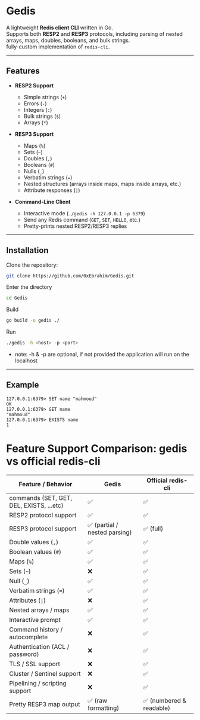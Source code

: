 # Gedis

A lightweight **Redis client CLI** written in Go.  
Supports both **RESP2** and **RESP3** protocols, including parsing of nested arrays, maps, doubles, booleans, and bulk strings.  
fully-custom implementation of `redis-cli`.

---

## Features

- **RESP2 Support**
  - Simple strings (`+`)
  - Errors (`-`)
  - Integers (`:`)
  - Bulk strings (`$`)
  - Arrays (`*`)

- **RESP3 Support**
  - Maps (`%`)
  - Sets (`~`)
  - Doubles (`,`)
  - Booleans (`#`)
  - Nulls (`_`)
  - Verbatim strings (`=`)
  - Nested structures (arrays inside maps, maps inside arrays, etc.)
  - Attribute responses (`|`)

- **Command-Line Client**
  - Interactive mode (`./gedis -h 127.0.0.1 -p 6379`)
  - Send any Redis command (`GET`, `SET`, `HELLO`, etc.)
  - Pretty-prints nested RESP2/RESP3 replies

---

## Installation

Clone the repository:

```bash
git clone https://github.com/0xEbrahim/Gedis.git
```
Enter the directory
```bash
cd Gedis
```
Build
```bash
go build -o gedis ./
```
Run
```bash
./gedis -h <host> -p <port>
```
 - note: -h & -p are optional, if not provided the application will run on the localhost

---
## Example
```
127.0.0.1:6379> SET name "mahmoud"
OK
127.0.0.1:6379> GET name
"mahmoud"
127.0.0.1:6379> EXISTS name
1
```

# Feature Support Comparison: gedis vs official redis-cli

| Feature / Behavior                     | Gedis | Official redis-cli |
|---------------------------------------|---------------------------|------------------|
| commands (SET, GET, DEL, EXISTS, ...etc)| ✅                        | ✅               |
| RESP2 protocol support                 | ✅                        | ✅               |
| RESP3 protocol support                 | ✅ (partial / nested parsing) | ✅ (full)        |
| Double values (`,`)                    | ✅                        | ✅               |
| Boolean values (`#`)                   | ✅                        | ✅               |
| Maps (`%`)                             | ✅                        | ✅               |
| Sets (`~`)                             | ❌                        | ✅               |
| Null (`_`)                             | ✅                        | ✅               |
| Verbatim strings (`=`)                 | ✅                        | ✅               |
| Attributes (`\|`)                        | ❌                        | ✅               |
| Nested arrays / maps                    | ✅                        | ✅               |
| Interactive prompt                      | ✅                        | ✅               |
| Command history / autocomplete          | ❌                        | ✅               |
| Authentication (ACL / password)        | ❌                        | ✅               |
| TLS / SSL support                        | ❌                        | ✅               |
| Cluster / Sentinel support              | ❌                        | ✅               |
| Pipelining / scripting support          | ❌                        | ✅               |
| Pretty RESP3 map output                 | ✅ (raw formatting)       | ✅ (numbered & readable) |

